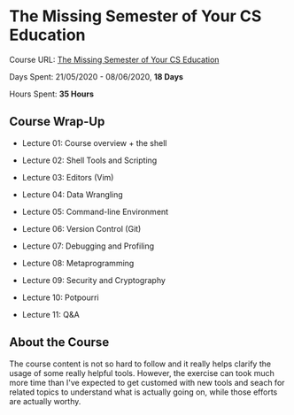 # The Missing Semester of Your CS Education

Course URL: [The Missing Semester of Your CS Education](https://missing.csail.mit.edu/)

Days Spent: 21/05/2020 - 08/06/2020, **18 Days**

Hours Spent: **35 Hours**

## Course Wrap-Up

* Lecture 01: Course overview + the shell

* Lecture 02: Shell Tools and Scripting

* Lecture 03: Editors (Vim)

* Lecture 04: Data Wrangling

* Lecture 05: Command-line Environment

* Lecture 06: Version Control (Git)

* Lecture 07: Debugging and Profiling

* Lecture 08: Metaprogramming

* Lecture 09: Security and Cryptography

* Lecture 10: Potpourri

* Lecture 11: Q&A

## About the Course

The course content is not so hard to follow and it really helps clarify the usage of some really helpful tools. However, the exercise can took much more time than I've expected to get customed with new tools and seach for related topics to understand what is actually going on, while those efforts are actually worthy.
